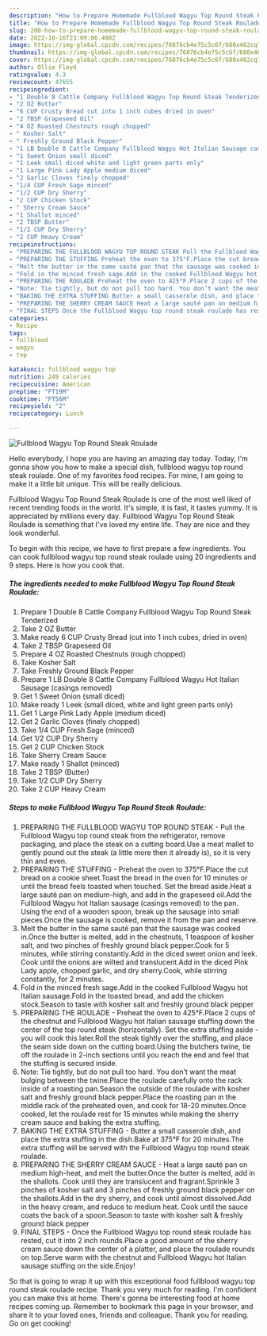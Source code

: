 ```yaml
---
description: "How to Prepare Homemade Fullblood Wagyu Top Round Steak Roulade"
title: "How to Prepare Homemade Fullblood Wagyu Top Round Steak Roulade"
slug: 200-how-to-prepare-homemade-fullblood-wagyu-top-round-steak-roulade
date: 2022-10-16T23:09:06.498Z
image: https://img-global.cpcdn.com/recipes/76876cb4e75c5c6f/680x482cq70/fullblood-wagyu-top-round-steak-roulade-recipe-main-photo.jpg
thumbnail: https://img-global.cpcdn.com/recipes/76876cb4e75c5c6f/680x482cq70/fullblood-wagyu-top-round-steak-roulade-recipe-main-photo.jpg
cover: https://img-global.cpcdn.com/recipes/76876cb4e75c5c6f/680x482cq70/fullblood-wagyu-top-round-steak-roulade-recipe-main-photo.jpg
author: Ollie Floyd
ratingvalue: 4.3
reviewcount: 47655
recipeingredient:
- "1 Double 8 Cattle Company Fullblood Wagyu Top Round Steak Tenderized"
- "2 OZ Butter"
- "6 CUP Crusty Bread cut into 1 inch cubes dried in oven"
- "2 TBSP Grapeseed Oil"
- "4 OZ Roasted Chestnuts rough chopped"
- " Kosher Salt"
- " Freshly Ground Black Pepper"
- "1 LB Double 8 Cattle Company Fullblood Wagyu Hot Italian Sausage casings removed"
- "1 Sweet Onion small diced"
- "1 Leek small diced white and light green parts only"
- "1 Large Pink Lady Apple medium diced"
- "2 Garlic Cloves finely chopped"
- "1/4 CUP Fresh Sage minced"
- "1/2 CUP Dry Sherry"
- "2 CUP Chicken Stock"
- " Sherry Cream Sauce"
- "1 Shallot minced"
- "2 TBSP Butter"
- "1/2 CUP Dry Sherry"
- "2 CUP Heavy Cream"
recipeinstructions:
- "PREPARING THE FULLBLOOD WAGYU TOP ROUND STEAK Pull the Fullblood Wagyu top round steak from the refrigerator, remove packaging, and place the steak on a cutting board.Use a meat mallet to gently pound out the steak (a little more then it already is), so it is very thin and even."
- "PREPARING THE STUFFING Preheat the oven to 375°F.Place the cut bread on a cookie sheet.Toast the bread in the oven for 10 minutes or until the bread feels toasted when touched. Set the bread aside.Heat a large sauté pan on medium-high, and add in the grapeseed oil.Add the Fullblood Wagyu hot Italian sausage (casings removed) to the pan. Using the end of a wooden spoon, break up the sausage into small pieces.Once the sausage is cooked, remove it from the pan and reserve."
- "Melt the butter in the same sauté pan that the sausage was cooked in.Once the butter is melted, add in the chestnuts, 1 teaspoon of kosher salt, and two pinches of freshly ground black pepper.Cook for 5 minutes, while stirring constantly.Add in the diced sweet onion and leek. Cook until the onions are wilted and translucent.Add in the diced Pink Lady apple, chopped garlic, and dry sherry.Cook, while stirring constantly, for 2 minutes."
- "Fold in the minced fresh sage.Add in the cooked Fullblood Wagyu hot Italian sausage.Fold in the toasted bread, and add the chicken stock.Season to taste with kosher salt and freshly ground black pepper"
- "PREPARING THE ROULADE Preheat the oven to 425°F.Place 2 cups of the chestnut and Fullblood Wagyu hot Italian sausage stuffing down the center of the top round steak (horizontally). Set the extra stuffing aside - you will cook this later.Roll the steak tightly over the stuffing, and place the seam side down on the cutting board.Using the butchers twine, tie off the roulade in 2-inch sections until you reach the end and feel that the stuffing is secured inside."
- "Note: Tie tightly, but do not pull too hard. You don’t want the meat bulging between the twine.Place the roulade carefully onto the rack inside of a roasting pan.Season the outside of the roulade with kosher salt and freshly ground black pepper.Place the roasting pan in the middle rack of the preheated oven, and cook for 18-20 minutes.Once cooked, let the roulade rest for 15 minutes while making the sherry cream sauce and baking the extra stuffing."
- "BAKING THE EXTRA STUFFING Butter a small casserole dish, and place the extra stuffing in the dish.Bake at 375°F for 20 minutes.The extra stuffing will be served with the Fullblood Wagyu top round steak roulade."
- "PREPARING THE SHERRY CREAM SAUCE Heat a large sauté pan on medium high-heat, and melt the butter.Once the butter is melted, add in the shallots. Cook until they are translucent and fragrant.Sprinkle 3 pinches of kosher salt and 3 pinches of freshly ground black pepper on the shallots.Add in the dry sherry, and cook until almost dissolved.Add in the heavy cream, and reduce to medium heat. Cook until the sauce coats the back of a spoon.Season to taste with kosher salt &amp; freshly ground black pepper"
- "FINAL STEPS Once the Fullblood Wagyu top round steak roulade has rested, cut it into 2 inch rounds.Place a good amount of the sherry cream sauce down the center of a platter, and place the roulade rounds on top.Serve warm with the chestnut and Fullblood Wagyu hot Italian sausage stuffing on the side.Enjoy!"
categories:
- Recipe
tags:
- fullblood
- wagyu
- top

katakunci: fullblood wagyu top 
nutrition: 249 calories
recipecuisine: American
preptime: "PT19M"
cooktime: "PT56M"
recipeyield: "2"
recipecategory: Lunch

---
```



![Fullblood Wagyu Top Round Steak Roulade](https://img-global.cpcdn.com/recipes/76876cb4e75c5c6f/680x482cq70/fullblood-wagyu-top-round-steak-roulade-recipe-main-photo.jpg)

Hello everybody, I hope you are having an amazing day today. Today, I'm gonna show you how to make a special dish, fullblood wagyu top round steak roulade. One of my favorites food recipes. For mine, I am going to make it a little bit unique. This will be really delicious.



Fullblood Wagyu Top Round Steak Roulade is one of the most well liked of recent trending foods in the world. It's simple, it is fast, it tastes yummy. It is appreciated by millions every day. Fullblood Wagyu Top Round Steak Roulade is something that I've loved my entire life. They are nice and they look wonderful.


To begin with this recipe, we have to first prepare a few ingredients. You can cook fullblood wagyu top round steak roulade using 20 ingredients and 9 steps. Here is how you cook that.

<!--inarticleads1-->

##### The ingredients needed to make Fullblood Wagyu Top Round Steak Roulade:

1. Prepare 1 Double 8 Cattle Company Fullblood Wagyu Top Round Steak Tenderized
1. Take 2 OZ Butter
1. Make ready 6 CUP Crusty Bread (cut into 1 inch cubes, dried in oven)
1. Take 2 TBSP Grapeseed Oil
1. Prepare 4 OZ Roasted Chestnuts (rough chopped)
1. Take  Kosher Salt
1. Take  Freshly Ground Black Pepper
1. Prepare 1 LB Double 8 Cattle Company Fullblood Wagyu Hot Italian Sausage (casings removed)
1. Get 1 Sweet Onion (small diced)
1. Make ready 1 Leek (small diced, white and light green parts only)
1. Get 1 Large Pink Lady Apple (medium diced)
1. Get 2 Garlic Cloves (finely chopped)
1. Take 1/4 CUP Fresh Sage (minced)
1. Get 1/2 CUP Dry Sherry
1. Get 2 CUP Chicken Stock
1. Take  Sherry Cream Sauce
1. Make ready 1 Shallot (minced)
1. Take 2 TBSP (Butter)
1. Take 1/2 CUP Dry Sherry
1. Take 2 CUP Heavy Cream




<!--inarticleads2-->

##### Steps to make Fullblood Wagyu Top Round Steak Roulade:

1. PREPARING THE FULLBLOOD WAGYU TOP ROUND STEAK - Pull the Fullblood Wagyu top round steak from the refrigerator, remove packaging, and place the steak on a cutting board.Use a meat mallet to gently pound out the steak (a little more then it already is), so it is very thin and even.
1. PREPARING THE STUFFING - Preheat the oven to 375°F.Place the cut bread on a cookie sheet.Toast the bread in the oven for 10 minutes or until the bread feels toasted when touched. Set the bread aside.Heat a large sauté pan on medium-high, and add in the grapeseed oil.Add the Fullblood Wagyu hot Italian sausage (casings removed) to the pan. Using the end of a wooden spoon, break up the sausage into small pieces.Once the sausage is cooked, remove it from the pan and reserve.
1. Melt the butter in the same sauté pan that the sausage was cooked in.Once the butter is melted, add in the chestnuts, 1 teaspoon of kosher salt, and two pinches of freshly ground black pepper.Cook for 5 minutes, while stirring constantly.Add in the diced sweet onion and leek. Cook until the onions are wilted and translucent.Add in the diced Pink Lady apple, chopped garlic, and dry sherry.Cook, while stirring constantly, for 2 minutes.
1. Fold in the minced fresh sage.Add in the cooked Fullblood Wagyu hot Italian sausage.Fold in the toasted bread, and add the chicken stock.Season to taste with kosher salt and freshly ground black pepper
1. PREPARING THE ROULADE - Preheat the oven to 425°F.Place 2 cups of the chestnut and Fullblood Wagyu hot Italian sausage stuffing down the center of the top round steak (horizontally). Set the extra stuffing aside - you will cook this later.Roll the steak tightly over the stuffing, and place the seam side down on the cutting board.Using the butchers twine, tie off the roulade in 2-inch sections until you reach the end and feel that the stuffing is secured inside.
1. Note: Tie tightly, but do not pull too hard. You don’t want the meat bulging between the twine.Place the roulade carefully onto the rack inside of a roasting pan.Season the outside of the roulade with kosher salt and freshly ground black pepper.Place the roasting pan in the middle rack of the preheated oven, and cook for 18-20 minutes.Once cooked, let the roulade rest for 15 minutes while making the sherry cream sauce and baking the extra stuffing.
1. BAKING THE EXTRA STUFFING - Butter a small casserole dish, and place the extra stuffing in the dish.Bake at 375°F for 20 minutes.The extra stuffing will be served with the Fullblood Wagyu top round steak roulade.
1. PREPARING THE SHERRY CREAM SAUCE - Heat a large sauté pan on medium high-heat, and melt the butter.Once the butter is melted, add in the shallots. Cook until they are translucent and fragrant.Sprinkle 3 pinches of kosher salt and 3 pinches of freshly ground black pepper on the shallots.Add in the dry sherry, and cook until almost dissolved.Add in the heavy cream, and reduce to medium heat. Cook until the sauce coats the back of a spoon.Season to taste with kosher salt &amp; freshly ground black pepper
1. FINAL STEPS - Once the Fullblood Wagyu top round steak roulade has rested, cut it into 2 inch rounds.Place a good amount of the sherry cream sauce down the center of a platter, and place the roulade rounds on top.Serve warm with the chestnut and Fullblood Wagyu hot Italian sausage stuffing on the side.Enjoy!




So that is going to wrap it up with this exceptional food fullblood wagyu top round steak roulade recipe. Thank you very much for reading. I'm confident you can make this at home. There's gonna be interesting food at home recipes coming up. Remember to bookmark this page in your browser, and share it to your loved ones, friends and colleague. Thank you for reading. Go on get cooking!
